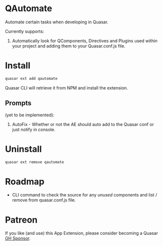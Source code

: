 QAutomate
===

Automate certain tasks when developing in Quasar.

Currently supports:

1. Automatically look for QComponents, Directives and Plugins used within your project and adding them to your Quasar.conf.js file.

# Install
```bash
quasar ext add qautomate
```
Quasar CLI will retrieve it from NPM and install the extension.

## Prompts

(yet to be implemented):

1. AutoFix - Whether or not the AE should auto add to the Quasar conf or just notify in console.

# Uninstall
```bash
quasar ext remove qautomate
```

# Roadmap
* CLI command to check the source for any *unused* components and list / remove from quasar.conf.js file.

# Patreon
If you like (and use) this App Extension, please consider becoming a Quasar [GH Sponsor](https://donate.quasar.dev).
